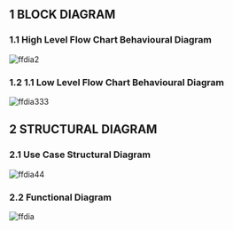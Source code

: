 ## 1 **BLOCK DIAGRAM**

### 1.1 High Level Flow Chart Behavioural Diagram
![ffdia2](https://user-images.githubusercontent.com/98951784/158000106-216cbc54-52f4-49db-b712-3cc943503f04.png)

### 1.2 1.1 Low Level Flow Chart Behavioural Diagram
![ffdia333](https://user-images.githubusercontent.com/98951784/158000111-1cd05cef-9eeb-4436-b0b5-0704dba18b90.png)

## 2 **STRUCTURAL DIAGRAM**
### 2.1 Use Case Structural Diagram
![ffdia44](https://user-images.githubusercontent.com/98951784/158000135-4567c32e-9099-48a8-b45d-97860e5f08c7.png)



### 2.2 Functional Diagram
![ffdia](https://user-images.githubusercontent.com/98951784/158000126-3ffde16d-e7a5-417d-b1d7-9b2a12ace6d8.png)

